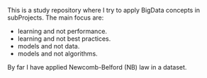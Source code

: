This is a study repository where I try to apply BigData concepts in subProjects. 
The main focus are: 

* learning and not performance.
* learning and not best practices.
* models and not data.
* models and not algorithms.

By far I have applied Newcomb-Belford (NB) law in a dataset.